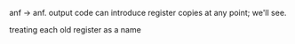 anf -> anf. 
output code can introduce register copies at any point; we'll see. 

treating each old register as a name

